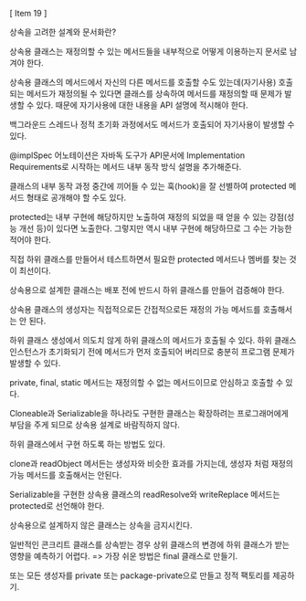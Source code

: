 [ Item 19 ]

상속을 고려한 설계와 문서화란?

상속용 클래스는 재정의할 수 있는 메서드들을 내부적으로 어떻게 이용하는지 문서로 남겨야 한다.

상속용 클래스의 메서드에서 자신의 다른 메서드를 호출할 수도 있는데(자기사용) 호출되는 메서드가 재정의될 수 있다면 클래스를 상속하여 메서드를 재정의할 때 문제가 발생할 수 있다. 때문에 자기사용에 대한 내용을 API 설명에 적시해야 한다.

백그라운드 스레드나 정적 초기화 과정에서도 메서드가 호출되어 자기사용이 발생할 수 있다.

@implSpec 어노테이션은 자바독 도구가 API문서에 Implementation Requirements로 시작하는 메서드 내부 동작 방식 설명을 추가해준다.

클래스의 내부 동작 과정 중간에 끼어들 수 있는 훅(hook)을 잘 선별하여 protected 메서드 형태로 공개해야 할 수도 있다.

protected는 내부 구현에 해당하지만 노출하여 재정의 되었을 때 얻을 수 있는 강점(성능 개선 등)이 있다면 노출한다.
그렇지만 역시 내부 구현에 해당하므로 그 수는 가능한 적어야 한다.

직접 하위 클래스를 만들어서 테스트하면서 필요한 protected 메서드나 멤버를 찾는 것이 최선이다.

상속용으로 설계한 클래스는 배포 전에 반드시 하위 클래스를 만들어 검증해야 한다.

상속용 클래스의 생성자는 직접적으로든 간접적으로든 재정의 가능 메서드를 호출해서는 안 된다.

하위 클래스 생성에서 의도치 않게 하위 클래스의 메서드가 호출될 수 있다. 하위 클래스 인스턴스가 초기화되기 전에 메서드가 먼저 호출되어 버리므로 충분히 프로그램 문제가 발생할 수 있다.

private, final, static 메서드는 재정의할 수 없는 메서드이므로 안심하고 호출할 수 있다.

Cloneable과 Serializable을 하나라도 구현한 클래스는 확장하려는 프로그래머에게 부담을 주게 되므로 상속용 설계로 바람직하지 않다.

하위 클래스에서 구현 하도록 하는 방법도 있다.

clone과 readObject 메서든는 생성자와 비슷한 효과를 가지는데, 생성자 처럼 재정의 가능 메서드를 호출해서는 안된다.

Serializable을 구현한 상속용 클래스의 readResolve와 writeReplace 메서드는 protected로 선언해야 한다.

상속용으로 설계하지 않은 클래스는 상속을 금지시킨다.

일반적인 콘크리트 클래스를 상속받는 경우 상위 클래스의 변경에 하위 클래스가 받는 영향을 예측하기 어렵다. => 가장 쉬운 방법은 final 클래스로 만들기.

또는 모든 생성자를 private 또는 package-private으로 만들고 정적 팩토리를 제공하기.